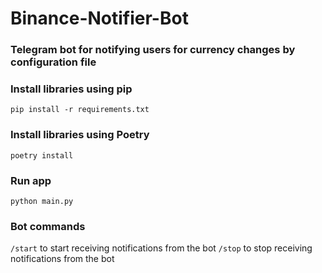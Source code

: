 # Binance-Notifier-Bot

### Telegram bot for notifying users for currency changes by configuration file

### Install libraries using pip
```shell 
pip install -r requirements.txt
```
### Install libraries using Poetry
```shell
poetry install
```

### Run app
```shell
python main.py
```

### Bot commands
`/start` to start receiving notifications from the bot
`/stop` to stop receiving notifications from the bot




